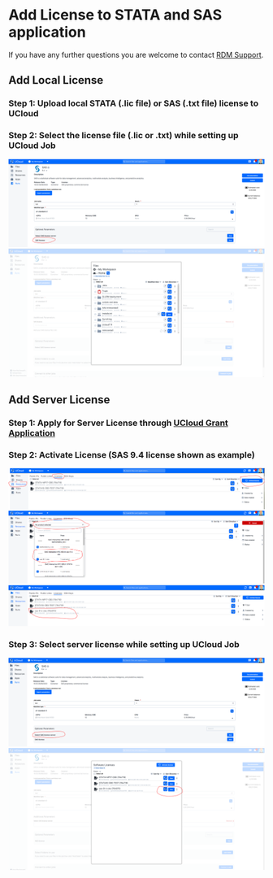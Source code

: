 # Add License to STATA and SAS application

If you have any further questions you are welcome to contact [RDM Support](/contact/).

## Add Local License 

### Step 1: Upload local STATA (.lic file) or SAS (.txt file) license to UCloud

### Step 2: Select the license file (.lic or .txt) while setting up UCloud Job
![](/HPC_Facilities/images/license1.PNG)
![](/HPC_Facilities/images/license2.PNG)

## Add Server License

### Step 1: Apply for Server License through [UCloud Grant Application](/HPC_Facilities/GrantApp/)

### Step 2: Activate License (SAS 9.4 license shown as example)
![](/HPC_Facilities/images/license4.PNG)
![](/HPC_Facilities/images/license5.PNG)
![](/HPC_Facilities/images/license6.PNG)
### Step 3: Select server license while setting up UCloud Job
![](/HPC_Facilities/images/license7.PNG)
![](/HPC_Facilities/images/license8.PNG)
